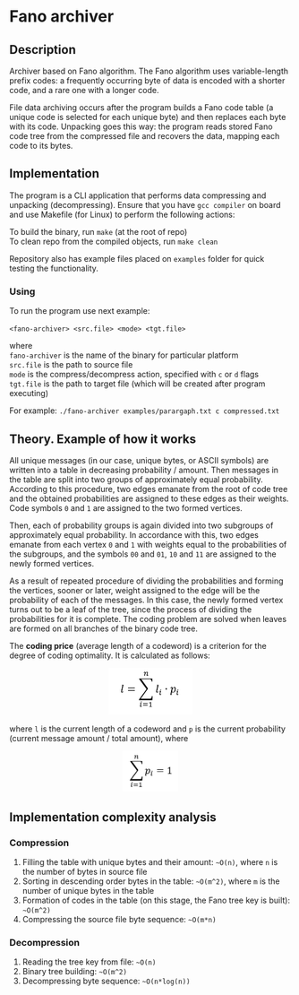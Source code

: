 # Fano archiver

## Description

Archiver based on Fano algorithm. The Fano algorithm uses 
variable-length prefix codes: a frequently occurring byte of data 
is encoded with a shorter code, and a rare one with a longer code.

File data archiving occurs after the program builds a Fano code 
table (a unique code is selected for each unique byte) and then 
replaces each byte with its code. Unpacking goes this way: 
the program reads stored Fano code tree from the compressed file 
and recovers the data, mapping each code to its bytes.

## Implementation

The program is a CLI application that performs data compressing 
and  unpacking (decompressing). Ensure that you have `gcc compiler`
on board and use Makefile (for Linux) to perform the following 
actions:

To build the binary, run `make` (at the root of repo) \
To clean repo from the compiled objects, run `make clean`

Repository also has example files placed on `examples` folder for 
quick testing the functionality.

### Using

To run the program use next example:

`<fano-archiver> <src.file> <mode> <tgt.file>`

where\
`fano-archiver` is the name of the binary for particular 
platform\
`src.file` is the path to source file\
`mode` is the compress/decompress action, specified with `c` or 
`d` flags\
`tgt.file` is the path to target file (which will be created after 
program executing)

For example:
`./fano-archiver examples/parargaph.txt c compressed.txt`

## Theory. Example of how it works

All unique messages (in our case, unique bytes, or ASCII symbols) 
are written into a table in decreasing probability / amount.
Then messages in the table are split into two groups of approximately 
equal probability. According to this procedure, two edges emanate
from the root of code tree and the obtained probabilities are 
assigned to these edges as their weights. Code symbols `0` and `1` 
are assigned to the two formed vertices. 

Then, each of probability groups is again divided into two 
subgroups of approximately equal probability. In accordance with
this, two edges emanate from each vertex `0` and `1` with weights
equal to the probabilities of the subgroups, and the symbols
`00` and `01`, `10` and `11` are assigned to the newly formed 
vertices. 

As a result of repeated procedure of dividing the probabilities 
and forming the vertices, sooner or later, weight assigned to the 
edge will be the probability of each of the messages. In this case,
the newly formed vertex turns out to be a leaf of the tree, since 
the process of dividing the probabilities for it is complete. The
coding problem are solved when leaves are formed on all branches 
of the binary code tree.

The **coding price** (average length of a codeword) is a criterion for 
the degree of coding optimality. It is calculated as follows:

<p align="center">
    <img src="examples/readme_img/coding_price.png" width="150"/>
</p>

where `l` is the current length of a codeword and `p` is the current 
probability (current message amount / total amount), where

<p align="center">
    <img src="examples/readme_img/p.png" width="100"/>
</p>

## Implementation complexity analysis

### Compression

1. Filling the table with unique bytes and their amount: `~O(n)`, 
where `n` is the number of bytes in source file
2. Sorting in descending order bytes in the table: `~O(m^2)`, 
where `m` is the number of unique bytes in the table
3. Formation of codes in the table (on this stage, the Fano
tree key is built): `~O(m^2)`
4. Compressing the source file byte sequence: `~O(m*n)`

### Decompression
1. Reading the tree key from file: `~O(n)`
2. Binary tree building: `~O(m^2)`
3. Decompressing byte sequence: `~O(n*log(n))`
